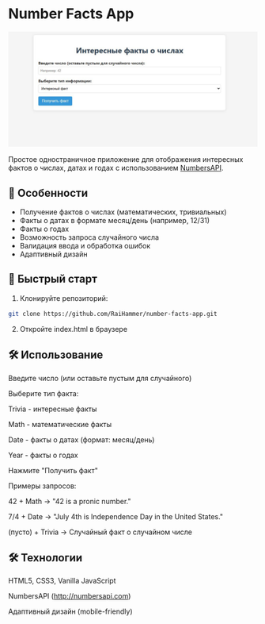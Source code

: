 # Number Facts App

<img src="screenshots/v1.jpg" alt="Демонстрация работы приложения" width="600">

Простое одностраничное приложение для отображения интересных фактов о числах, датах и годах с использованием [NumbersAPI](http://numbersapi.com).

## 🌟 Особенности

- Получение фактов о числах (математических, тривиальных)
- Факты о датах в формате месяц/день (например, 12/31)
- Факты о годах
- Возможность запроса случайного числа
- Валидация ввода и обработка ошибок
- Адаптивный дизайн

## 🚀 Быстрый старт

1. Клонируйте репозиторий:

```bash
git clone https://github.com/RaiHammer/number-facts-app.git
```

2. Откройте index.html в браузере

## 🛠 Использование

Введите число (или оставьте пустым для случайного)

Выберите тип факта:

Trivia - интересные факты

Math - математические факты

Date - факты о датах (формат: месяц/день)

Year - факты о годах

Нажмите "Получить факт"

Примеры запросов:

42 + Math → "42 is a pronic number."

7/4 + Date → "July 4th is Independence Day in the United States."

(пусто) + Trivia → Случайный факт о случайном числе

## 🛠 Технологии

HTML5, CSS3, Vanilla JavaScript

NumbersAPI (http://numbersapi.com)

Адаптивный дизайн (mobile-friendly)